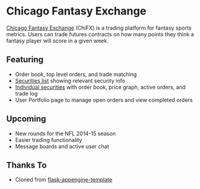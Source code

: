 # Chicago Fantasy Exchange

[Chicago Fantasy Exchange](http://chi-fex.appspot.com/) (ChiFX) is a trading platform for fantasy sports metrics. Users can trade futures contracts on how many points they think a fantasy player will score in a given week.

## Featuring

- Order book, top level orders, and trade matching
- [Securities list](http://chi-fex.appspot.com/securities) showing relevant security info
- [Individual securities](http://chi-fex.appspot.com/security/wr/5092658686984192) with order book, price graph, active orders, and trade log
- User Portfolio page to manage open orders and view completed orders

## Upcoming

- New rounds for the NFL 2014-15 season
- Easier trading functionality
- Message boards and active user chat

## Thanks To

- Cloned from [flask-appengine-template](https://github.com/kamalgill/flask-appengine-template)
